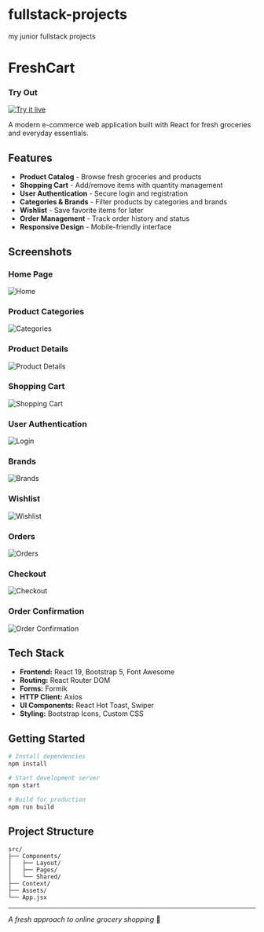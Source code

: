 # fullstack-projects
my junior fullstack projects
# FreshCart 
### Try Out
<a href="https://marslinoed.github.io/fullstack-projects/React_Projects/build" target="_blank">
  <img src="../try-it-out.svg" alt="Try it live"> 
</a>

A modern e-commerce web application built with React for fresh groceries and everyday essentials.

## Features

- **Product Catalog** - Browse fresh groceries and products
- **Shopping Cart** - Add/remove items with quantity management
- **User Authentication** - Secure login and registration
- **Categories & Brands** - Filter products by categories and brands
- **Wishlist** - Save favorite items for later
- **Order Management** - Track order history and status
- **Responsive Design** - Mobile-friendly interface

## Screenshots

### Home Page
![Home](ScreenShots/Screenshot%202025-10-02%20220842.png)

### Product Categories
![Categories](ScreenShots/Screenshot%202025-10-02%20220934.png)

### Product Details
![Product Details](ScreenShots/Screenshot%202025-10-02%20220950.png)

### Shopping Cart
![Shopping Cart](ScreenShots/Screenshot%202025-10-02%20221009.png)

### User Authentication
![Login](ScreenShots/Screenshot%202025-10-02%20221029.png)

### Brands
![Brands](ScreenShots/Screenshot%202025-10-02%20221040.png)

### Wishlist
![Wishlist](ScreenShots/Screenshot%202025-10-02%20221106.png)

### Orders
![Orders](ScreenShots/Screenshot%202025-10-02%20221122.png)

### Checkout
![Checkout](ScreenShots/Screenshot%202025-10-02%20221242.png)

### Order Confirmation
![Order Confirmation](ScreenShots/Screenshot%202025-10-02%20221333.png)

## Tech Stack

- **Frontend:** React 19, Bootstrap 5, Font Awesome
- **Routing:** React Router DOM
- **Forms:** Formik
- **HTTP Client:** Axios
- **UI Components:** React Hot Toast, Swiper
- **Styling:** Bootstrap Icons, Custom CSS

## Getting Started

```bash
# Install dependencies
npm install

# Start development server
npm start

# Build for production
npm run build
```

## Project Structure

```
src/
├── Components/
│   ├── Layout/
│   ├── Pages/
│   └── Shared/
├── Context/
├── Assets/
└── App.jsx
```

---

*A fresh approach to online grocery shopping* 🥬
